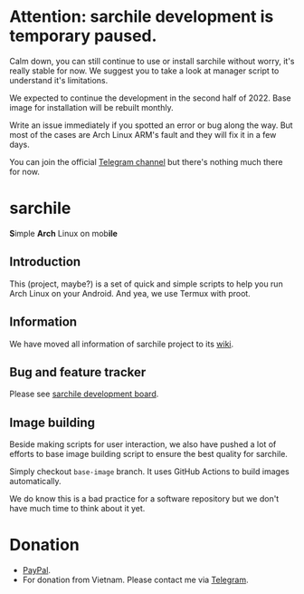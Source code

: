 # Attention: sarchile development is temporary paused.

Calm down, you can still continue to use or install sarchile without worry, it's really stable for now. We suggest you to take a look at manager script to understand it's limitations.

We expected to continue the development in the second half of 2022. Base image for installation will be rebuilt monthly.

Write an issue immediately if you spotted an error or bug along the way. But most of the cases are Arch Linux ARM's fault and they will fix it in a few days.

You can join the official [Telegram channel](https://t.me/joinchat/ol_1uKptA1ZiNWU1) but there's nothing much there for now.

# sarchile

**S**imple **Arch** Linux on mob**ile**

## Introduction

This (project, maybe?) is a set of quick and simple scripts to help you run Arch Linux on your Android. And yea, we use Termux with proot.

## Information

We have moved all information of sarchile project to its [wiki](https://github.com/Weeb-Linux/sarchile/wiki).

## Bug and feature tracker

Please see [sarchile development board](https://github.com/Weeb-Linux/sarchile/projects/1).

## Image building

Beside making scripts for user interaction, we also have pushed a lot of efforts to base image building script to ensure the best quality for sarchile.

Simply checkout `base-image` branch. It uses GitHub Actions to build images automatically.

We do know this is a bad practice for a software repository but we don't have much time to think about it yet.

# Donation
- [PayPal](https://paypal.me/iamwello).
- For donation from Vietnam. Please contact me via [Telegram](https://t.me/wello6143).
